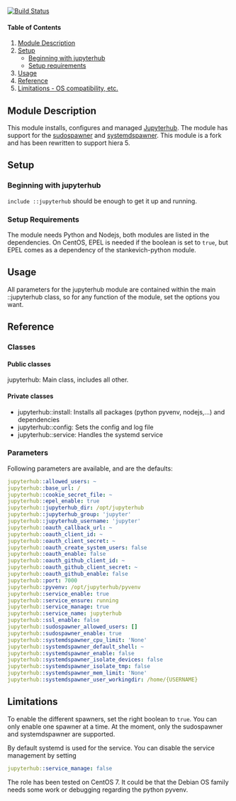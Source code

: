 [![Build Status](https://travis-ci.org/yorickps/puppet-jupyterhub.svg?branch=master)](https://travis-ci.org/yorickps/puppet-jupyterhub)

#### Table of Contents

1. [Module Description](#module-description)
1. [Setup](#setup)
    * [Beginning with jupyterhub](#beginning-with-jupyterhub)
    * [Setup requirements](#setup-requirements)
1. [Usage](#usage)
1. [Reference](#reference)
1. [Limitations - OS compatibility, etc.](#limitations)


## Module Description

This module installs, configures and managed [Jupyterhub](https://github.com/jupyterhub/jupyterhub). The module has support for the [sudospawner](https://github.com/jupyterhub/sudospawner) and [systemdspawner](https://github.com/jupyterhub/systemdspawner). This module is a fork and has been rewritten to support hiera 5.

## Setup

### Beginning with jupyterhub

`include ::jupyterhub` should be enough to get it up and running.


### Setup Requirements

The module needs Python and Nodejs, both modules are listed in the dependencies. On CentOS, EPEL is needed if the boolean is set to `true`, but EPEL comes as a dependency of the stankevich-python module.

## Usage

All parameters for the jupyterhub module are contained within the main ::jupyterhub class, so for any function of the module, set the options you want.


## Reference

### Classes

#### Public classes

jupyterhub: Main class, includes all other.

#### Private classes

- jupyterhub::install: Installs all packages (python pyvenv, nodejs,...) and dependencies
- jupyterhub::config: Sets the config and log file
- jupyterhub::service: Handles the systemd service

### Parameters

Following parameters are available, and are the defaults:

```yaml
jupyterhub::allowed_users: ~
jupyterhub::base_url: /
jupyterhub::cookie_secret_file: ~
jupyterhub::epel_enable: true
jupyterhub::jupyterhub_dir: /opt/jupyterhub
jupyterhub::jupyterhub_group: 'jupyter'
jupyterhub::jupyterhub_username: 'jupyter'
jupyterhub::oauth_callback_url: ~
jupyterhub::oauth_client_id: ~
jupyterhub::oauth_client_secret: ~
jupyterhub::oauth_create_system_users: false
jupyterhub::oauth_enable: false
jupyterhub::oauth_github_client_id: ~
jupyterhub::oauth_github_client_secret: ~
jupyterhub::oauth_github_enable: false
jupyterhub::port: 7000
jupyterhub::pyvenv: /opt/jupyterhub/pyvenv
jupyterhub::service_enable: true
jupyterhub::service_ensure: running
jupyterhub::service_manage: true
jupyterhub::service_name: jupyterhub
jupyterhub::ssl_enable: false
jupyterhub::sudospawner_allowed_users: []
jupyterhub::sudospawner_enable: true
jupyterhub::systemdspawner_cpu_limit: 'None'
jupyterhub::systemdspawner_default_shell: ~
jupyterhub::systemdspawner_enable: false
jupyterhub::systemdspawner_isolate_devices: false
jupyterhub::systemdspawner_isolate_tmp: false
jupyterhub::systemdspawner_mem_limit: 'None'
jupyterhub::systemdspawner_user_workingdir: /home/{USERNAME}
```

## Limitations

To enable the different spawners, set the right boolean to `true`. You can only enable one spawner at a time.
At the moment, only the sudospawner and systemdspawner are supported.

By default systemd is used for the service. You can disable the service management by setting

```yaml
jupyterhub::service_manage: false
```

The role has been tested on CentOS 7. It could be that the Debian OS family needs some work or debugging regarding the python pyvenv.

